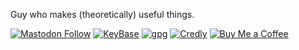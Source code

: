 <!-- ### Hi there 👋 -->
<!-- Gamer, hacker, cloud enjoyer, python-writer, and general problem-causer. -->
Guy who makes (theoretically) useful things.


<!-- from https://github.com/Aveek-Saha/GitHub-Profile-Badges -->
[![Mastodon Follow](https://img.shields.io/mastodon/follow/109464148619192785?domain=https%3A%2F%2Finfosec.exchange&label=Mastodon&style=for-the-badge)](https://infosec.exchange/@thetoddluci0)
[![KeyBase](https://img.shields.io/badge/Keybase-33A0FF.svg?style=for-the-badge&logo=Keybase&logoColor=white)](https://gist.github.com/TheToddLuci0/107d57c02d4d93607e01805dfdf09062)
[![gpg](https://img.shields.io/badge/GNU%20Privacy%20Guard-0093DD.svg?style=for-the-badge&logo=GNU-Privacy-Guard&logoColor=white)](https://keys.openpgp.org/search?q=E26D48B308C7C1C39CD3C3E686B35D9789EBE4A5)
[![Credly](https://img.shields.io/badge/Credly-FF6B00.svg?style=for-the-badge&logo=Credly&logoColor=white)](https://www.credly.com/users/logan-woolery)
[![Buy Me a Coffee](https://img.shields.io/badge/Buy%20Me%20A%20Coffee-FFDD00.svg?style=for-the-badge&logo=Buy-Me-A-Coffee&logoColor=black)](https://www.buymeacoffee.com/thetoddluci0)


<!--
**TheToddLuci0/TheToddLuci0** is a ✨ _special_ ✨ repository because its `README.md` (this file) appears on your GitHub profile.

Here are some ideas to get you started:

- 🔭 I’m currently working on ...
- 🌱 I’m currently learning ...
- 👯 I’m looking to collaborate on ...
- 🤔 I’m looking for help with ...
- 💬 Ask me about ...
- 📫 How to reach me: ...
- 😄 Pronouns: ...
- ⚡ Fun fact: ...
-->


<a rel="me" href="https://infosec.exchange/@TheToddLuci0"></a>
